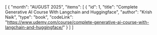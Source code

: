 [
  {
    "month": "AUGUST 2025",
    "items": [
      {
        "id": 1,
        "title": "Complete Generative AI Course With Langchain and Huggingface",
        "author": "Krish Naik",
        "type": "book",
        "codeLink": "https://www.udemy.com/course/complete-generative-ai-course-with-langchain-and-huggingface/"
      }
    ]
]
